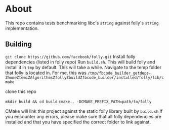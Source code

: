 

# About
This repo contains tests benchmarking libc's ```string``` against folly's ```string``` implementation.

## Building
```git clone https://github.com/facebook/folly.git```
Install folly dependencies (listed in folly repo)
Run ```build.sh```. This will build folly and install it in ```tmp``` by default. This will take a while.
Navigate to the temp folder that folly is located in. For me, this was ```/tmp/fbcode_builder_getdeps-ZhomeZtemiZAlgorithmsZfollyZbuildZfbcode_builder/installed/folly/lib/cmake```


clone this repo

```mkdir build && cd build```
```cmake.. -DCMAKE_PREFIX_PATH=path/to/folly```

CMake will link this project against the static folly library built by ```build.sh``` If you encounter any errors, please make sure that all folly dependencies are installed and that you have specified the correct folder to link against.
